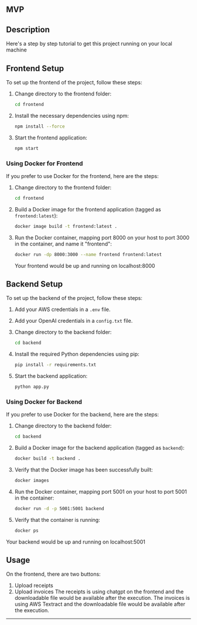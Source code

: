 ## MVP

## Description

Here's a step by step tutorial to get this project running on your local machine

## Frontend Setup

To set up the frontend of the project, follow these steps:

1. Change directory to the frontend folder:
   ```bash
   cd frontend
   ```

2. Install the necessary dependencies using npm:
   ```bash
   npm install --force
   ```

3. Start the frontend application:
   ```bash
   npm start
   ```

### Using Docker for Frontend

If you prefer to use Docker for the frontend, here are the steps:

1. Change directory to the frontend folder:
   ```bash
   cd frontend
   ```

2. Build a Docker image for the frontend application (tagged as `frontend:latest`):
   ```bash
   docker image build -t frontend:latest .
   ```

3. Run the Docker container, mapping port 8000 on your host to port 3000 in the container, and name it "frontend":
   ```bash
   docker run -dp 8000:3000 --name frontend frontend:latest
   ```
   
   Your frontend would be up and running on localhost:8000

## Backend Setup

To set up the backend of the project, follow these steps:

1. Add your AWS credentials in a `.env` file.

2. Add your OpenAI credentials in a `config.txt` file.

3. Change directory to the backend folder:
   ```bash
   cd backend
   ```

4. Install the required Python dependencies using pip:
   ```bash
   pip install -r requirements.txt
   ```

5. Start the backend application:
   ```bash
   python app.py
   ```

### Using Docker for Backend

If you prefer to use Docker for the backend, here are the steps:

1. Change directory to the backend folder:
   ```bash
   cd backend
   ```

2. Build a Docker image for the backend application (tagged as `backend`):
   ```bash
   docker build -t backend .
   ```

3. Verify that the Docker image has been successfully built:
   ```bash
   docker images
   ```

4. Run the Docker container, mapping port 5001 on your host to port 5001 in the container:
   ```bash
   docker run -d -p 5001:5001 backend
   ```

5. Verify that the container is running:
   ```bash
   docker ps
   ```
 Your backend would be up and running on localhost:5001
## Usage

On the frontend, there are two buttons:
1. Upload receipts
2. Upload invoices
The receipts is using chatgpt on the frontend and the downloadable file would be available after the execution.
The invoices is using AWS Textract and the downloadable file would be available after the execution. 


---
